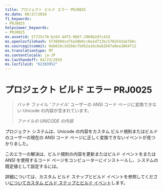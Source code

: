 ```yaml
---
title: プロジェクト ビルド エラー PRJ0025
ms.date: 08/27/2018
f1_keywords:
- PRJ0025
helpviewer_keywords:
- PRJ0025
ms.assetid: 57725c78-bc63-44f3-9667-2969b2d7c41d
ms.openlocfilehash: 5f3699dce75a20b9cc6e1d712bc5702543ab7b6c
ms.sourcegitcommit: 0ab61bc3d2b6cfbd52a16c6ab2b97a8ea1864f12
ms.translationtype: MT
ms.contentlocale: ja-JP
ms.lasthandoff: 04/23/2019
ms.locfileid: "62383952"
---
```

# <a name="project-build-error-prj0025"></a>プロジェクト ビルド エラー PRJ0025

> バッチ ファイル '*ファイル*' ユーザーの ANSI コード ページに変換できない Unicode の内容が含まれています。
>
> *ファイルの UNICODE の内容*

プロジェクト システムは、Unicode の内容をカスタム ビルド規則またはビルドのユーザーの現在の ANSI コード ページに正しく変換できないイベントが見つかりました。

このエラーの解決は、ビルド規則の内容を更新またはビルド イベントをまたは ANSI を使用するコード ページをコンピューターにインストールし、システムの既定値として設定するには。

詳細については、カスタム ビルド ステップとビルド イベントを参照してください[についてカスタム ビルド ステップとビルド イベント](../../build/understanding-custom-build-steps-and-build-events.md)します。